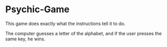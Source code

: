 # Psychic-Game
This game does exactly what the instructions tell it to do.

The computer guesses a letter of the alphabet, and if the user presses the same key, he wins.

